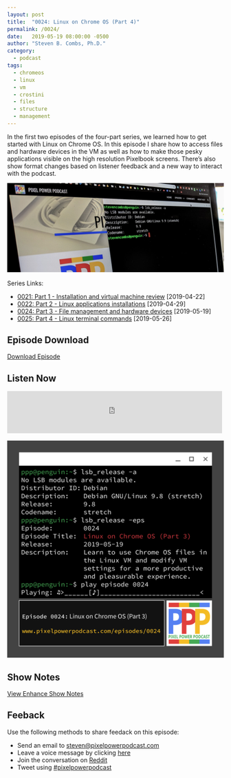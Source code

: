 ```yaml
---
layout: post
title:  "0024: Linux on Chrome OS (Part 4)"
permalink: /0024/
date:   2019-05-19 08:00:00 -0500
author: "Steven B. Combs, Ph.D."
category:
  - podcast
tags:
  - chromeos
  - linux
  - vm
  - crostini
  - files
  - structure
  - management
---
```


In the first two episodes of the four-part series, we learned how to get started with Linux on Chrome OS. In this episode I share how to access files and hardware devices in the VM as well as how to make those pesky applications visible on the high resolution Pixelbook screens. There’s also show format changes based on listener feedback and a new way to interact with the podcast.

![image](/images/posts/2019-05-27-linux-on-chrome-os/crostini-on-pixelbook.jpg)

Series Links:

- [0021: Part 1 - Installation and virtual machine review](/0021) [2019-04-22]
- [0022: Part 2 - Linux applications installations](/0022) [2019-04-29]
- [0024: Part 3 - File management and hardware devices](/0024) [2019-05-19]
- [0025: Part 4 - Linux terminal commands](/0025) [2019-05-26]

## Episode Download

[Download Episode](https://s3-us-west-2.amazonaws.com/anchor-audio-bank/staging/2019-12-19/c332a60ae4ac6ecfd1c90064e1d82c20.m4a)

## Listen Now

<p><iframe src="https://anchor.fm/pixelpowerpodcast/embed/episodes/0024-Linux-on-Chrome-OS-Part-3-e43079" height="98px" width="500px" frameborder="0" scrolling="no"></iframe></p>

![Episode Album Art](/images/album-art/2019/0024.png)

## Show Notes

[View Enhance Show Notes](https://docs.google.com/document/d/1Meghu4O_XsYgy_Q2bg5J4l29yAGAnhapnO4qDGSHK7Y/edit?usp=sharing)

## Feeback

Use the following methods to share feedack on this episode:

* Send an email to <steven@pixelpowerpodcast.com>
* Leave a voice message by clicking [here](https://anchor.fm/pixelpowerpodcast/message)
* Join the conversation on [Reddit](https://www.reddit.com/r/pixelpowerpodcast/)
* Tweet using [#pixelpowerpodcast](https://twitter.com/search?q=%23pixelpowerpodcast&src=typed_query)
